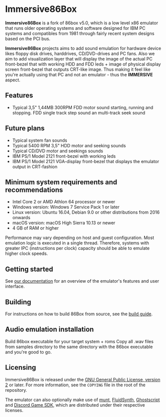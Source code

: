 Immersive86Box
=====

**Immersive86Box** is a fork of 86box v5.0, which is a low level x86 emulator that runs older operating systems and software designed for IBM PC systems and compatibles from 1981 through fairly recent system designs based on the PCI bus.

**Immersive86Box** projects aims to add sound emulation for hardware device likes floppy disk drives, harddrives, CD/DVD-drives and PC fans. Also we aim to add visualization layer that will display the image of the actual PC front-bezel that with working HDD and FDD leds + image of physical display screen front-bezel that outputs CRT-like image. Thus making it feel like you're actually using that PC and not an emulator - thus the **IMMERSIVE** aspect.

Features
--------

* Typical 3,5" 1,44MB 300RPM FDD motor sound starting, running and stopping. FDD single track step sound an multi-track seek sound

Future plans
------------

* Typical system fan sounds
* Typical 5400 RPM 3,5" HDD motor and seeking sounds
* Typical CD/DVD motor and seekings sounds
* IBM PS/1 Model 2121 front-bezel with working leds
* IBM PS/1 Model 2121 VGA-display front-bezel that displays the emulator output in CRT-fashion

Minimum system requirements and recommendations
-----------------------------------------------

* Intel Core 2 or AMD Athlon 64 processor or newer
* Windows version: Windows 7 Service Pack 1 or later
* Linux version: Ubuntu 16.04, Debian 9.0 or other distributions from 2016 onwards
* macOS version: macOS High Sierra 10.13 or newer
* 4 GB of RAM or higher

Performance may vary depending on host and guest configuration. Most emulation logic is executed in a single thread. Therefore, systems with greater IPC (instructions per clock) capacity should be able to emulate higher clock speeds.

Getting started
---------------

See [our documentation](https://86box.readthedocs.io/en/latest/index.html) for an overview of the emulator's features and user interface.

Building
---------
For instructions on how to build 86Box from source, see the [build guide](https://86box.readthedocs.io/en/latest/dev/buildguide.html).

## Audio emulation installation

Build 86box executable for your target system + roms
Copy all .wav files from samples directory to the same directory with the 86box executable and you're good to go.

Licensing
---------

Immersive86Box is released under the [GNU General Public License, version 2](https://www.gnu.org/licenses/old-licenses/gpl-2.0.html) or later. For more information, see the `COPYING` file in the root of the repository.

The emulator can also optionally make use of [munt](https://github.com/munt/munt), [FluidSynth](https://www.fluidsynth.org/), [Ghostscript](https://www.ghostscript.com/) and [Discord Game SDK](https://discord.com/developers/docs/game-sdk/sdk-starter-guide), which are distributed under their respective licenses.
